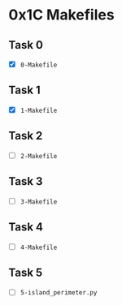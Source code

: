 # 0x1C Makefiles

## Task 0
- [x] `0-Makefile`

## Task 1
- [x] `1-Makefile`

## Task 2
- [ ] `2-Makefile`

## Task 3
- [ ] `3-Makefile`

## Task 4
- [ ] `4-Makefile`

## Task 5
- [ ] `5-island_perimeter.py`
